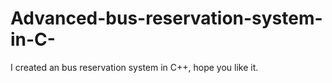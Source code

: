 # Advanced-bus-reservation-system-in-C-
I created an bus reservation system in C++, hope you like it.
